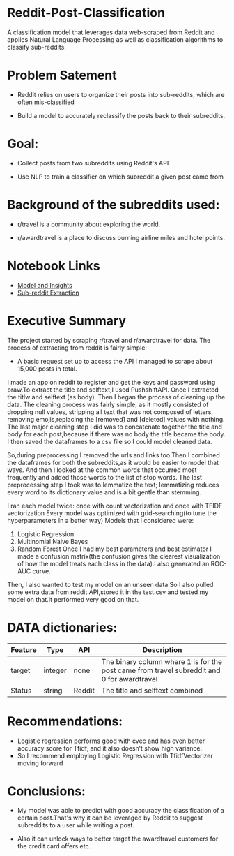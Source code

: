 # Reddit-Post-Classification
A classification model that leverages data web-scraped from Reddit and applies Natural Language Processing as well as classification algorithms to classify sub-reddits.

# Problem Satement
* Reddit relies on users to organize their posts into sub-reddits, which are often mis-classified

* Build a model to accurately reclassify  the posts back to their subreddits.

#  Goal:
* Collect posts from two subreddits using Reddit's API

* Use NLP to train a classifier on which subreddit a given post came from

# Background of the subreddits used:

* r/travel is a community about exploring the world.

* r/awardtravel is a place to discuss burning airline miles and hotel points.

# Notebook Links

  * [Model and Insights](https://github.com/payalchodha/Reddit-Post-Classification/blob/master/model%20and%20insights.ipynb)
  * [Sub-reddit Extraction](https://github.com/payalchodha/Reddit-Post-Classification/blob/master/subreddit%20extraction.ipynb)
  
# Executive Summary
The project started by scraping r/travel and r/awardtravel for data. The process of extracting from reddit is fairly simple: 
 *  A basic request set up to access the API
I managed to scrape about 15,000 posts in total.

I made an app on reddit to register and get the keys and password using praw.To extract the title and selftext,I used PushshiftAPI. Once I extracted the titlw and selftext (as body). Then I began the process of cleaning up the data. The cleaning process was fairly simple, as it mostly consisted of dropping null values, stripping all text that was not composed of letters, removing emojis,replacing the [removed] and [deleted] values with nothing. The last major cleaning step I did was to concatenate together the title and body for each post,because if there was no body the title became the body. I then saved the dataframes to a csv file so I could model cleaned data.

So,during preprocessing I removed the urls and links too.Then I combined the dataframes for both the subreddits,as it would be easier to model that ways. And then I looked at the common words that occurred most frequently and added those words to the list of stop words. The last preprocessing step I took was to lemmatize the text; lemmatizing  reduces every word to its dictionary value and is a bit gentle than stemming.

I ran each model twice: once with count vectorization and once with TFIDF vectorization
Every model was optimized with grid-searching(to tune the hyperparameters in a better way)
Models that I considered were:
1. Logistic Regression
2. Multinomial Naive Bayes
3. Random Forest
Once I had my best parameters and best estimator I made a confusion matrix(the confusion gives the clearest visualization of how the model treats each class in the data).I also generated an ROC-AUC curve.

Then, I also wanted to test my model on an unseen data.So I also pulled some extra data from reddit API,stored it in the test.csv and tested my model on that.It performed very good on that.

# DATA dictionaries:
|Feature|Type|API|Description|
|---|---|---|---|
|target |integer|none|The binary column where 1 is for the post came from travel subreddit and 0 for awardtravel| 
|Status |string|Reddit|The title and selftext combined|

  
# Recommendations:
* Logistic regression performs good with cvec  and has even better accuracy score for Tfidf, and it also doesn’t show high variance.
* So I recommend employing Logistic Regression with TfidfVectorizer  moving forward

# Conclusions:

* My model was able to predict with good accuracy the classification of a certain post.That's why it can be leveraged by Reddit to suggest subreddits to a user while writing a post.

* Also it can unlock ways to better target the awardtravel customers for the credit card offers etc.
 
 
 

